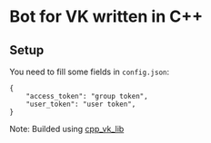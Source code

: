 # Bot for VK written in C++

## Setup

You need to fill some fields in `config.json`:
```
{
	"access_token": "group token",
	"user_token": "user token",
}
```

Note: Builded using [cpp_vk_lib](https://github.com/fragmichwarum/cpp_vk_lib)